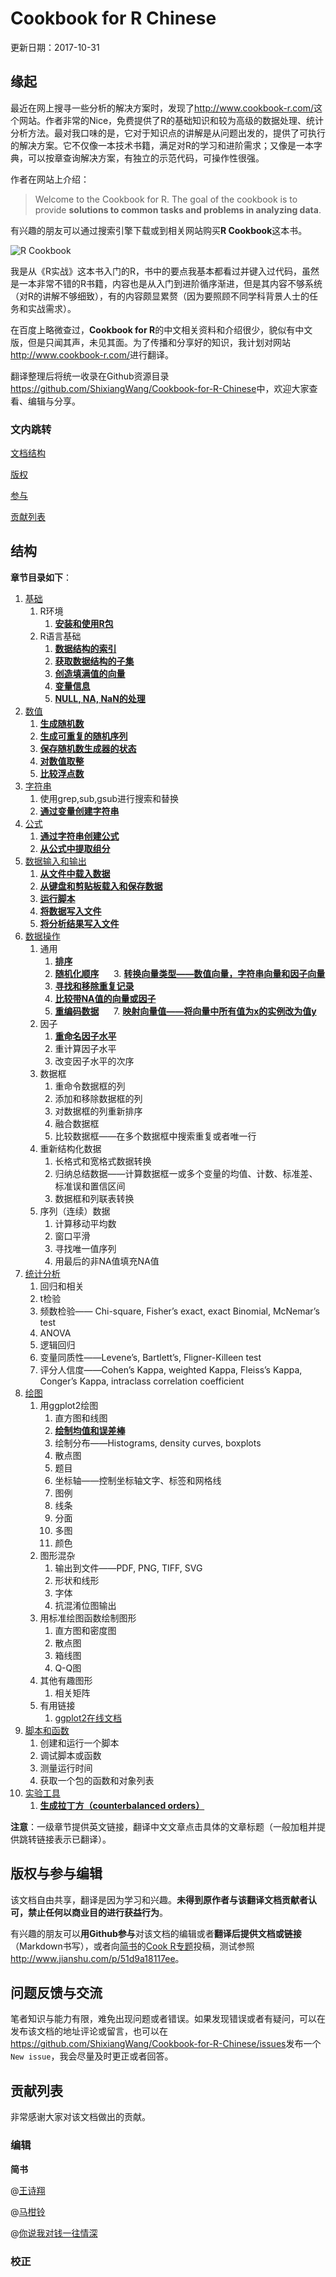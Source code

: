 # Cookbook for R Chinese
更新日期：2017-10-31

## 缘起

最近在网上搜寻一些分析的解决方案时，发现了<http://www.cookbook-r.com/>这个网站。作者非常的Nice，免费提供了R的基础知识和较为高级的数据处理、统计分析方法。最对我口味的是，它对于知识点的讲解是从问题出发的，提供了可执行的解决方案。它不仅像一本技术书籍，满足对R的学习和进阶需求；又像是一本字典，可以按章查询解决方案，有独立的示范代码，可操作性很强。

作者在网站上介绍：

> Welcome to the Cookbook for R. The goal of the cookbook is to provide **solutions to common tasks and problems in analyzing data**.

有兴趣的朋友可以通过搜索引擎下载或到相关网站购买**R Cookbook**这本书。

![R Cookbook](http://upload-images.jianshu.io/upload_images/3884693-07fda8b56a858e86.gif?imageMogr2/auto-orient/strip)

我是从《R实战》这本书入门的R，书中的要点我基本都看过并键入过代码，虽然是一本非常不错的R书籍，内容也是从入门到进阶循序渐进，但是其内容不够系统（对R的讲解不够细致），有的内容颇显累赘（因为要照顾不同学科背景人士的任务和实战需求）。

在百度上略微查过，**Cookbook for R**的中文相关资料和介绍很少，貌似有中文版，但是只闻其声，未见其面。为了传播和分享好的知识，我计划对网站<http://www.cookbook-r.com/>进行翻译。

翻译整理后将统一收录在Github资源目录<https://github.com/ShixiangWang/Cookbook-for-R-Chinese>中，欢迎大家查看、编辑与分享。

### 文内跳转

[文档结构](#结构)

[版权](#版权与参与编辑)

[参与](#版权与参与编辑)

[贡献列表](#贡献列表)

## 结构

**章节目录如下**：

1. [基础](http://www.cookbook-r.com/Basics/)
   1. R环境
      1. [**安装和使用R包**](http://www.jianshu.com/p/51d9a18117ee)
   2. R语言基础
      1. [**数据结构的索引**](http://www.jianshu.com/p/3bb2489f7c6f)
      2. [**获取数据结构的子集**](http://www.jianshu.com/p/89485084c62c)
      3. [**创造填满值的向量**](http://www.jianshu.com/p/b55f8083763c)
      4. [**变量信息**](http://www.jianshu.com/p/3b7cb74c03e8)
      5. [**NULL, NA, NaN的处理**](http://www.jianshu.com/p/e8f72888f48c)
2. [数值](http://www.cookbook-r.com/Numbers)
   1. [**生成随机数**](http://www.jianshu.com/p/5fe992779356)
   2. [**生成可重复的随机序列**](http://www.jianshu.com/p/25a12a5a6e45)
   3. [**保存随机数生成器的状态**](http://www.jianshu.com/p/5883212224f5)
   4. [**对数值取整**](http://www.jianshu.com/p/83b002347abc)
   5. [**比较浮点数**](http://www.jianshu.com/p/7967e32e987a)
3. [字符串](http://www.cookbook-r.com/Strings)
   1. 使用grep,sub,gsub进行搜索和替换
   2. [**通过变量创建字符串**](http://www.jianshu.com/p/b61ec4ee1d2a)
4. [公式](http://www.cookbook-r.com/Formulas)
   1. [**通过字符串创建公式**](http://www.jianshu.com/p/4ddfe1e60057)
   2. [**从公式中提取组分**](http://www.jianshu.com/p/0c059cd1b472)
5. [数据输入和输出](http://www.cookbook-r.com/Data_input_and_output)
   1. [**从文件中载入数据**](http://www.jianshu.com/p/2a3f55ef4188)
   2. [**从键盘和剪贴板载入和保存数据**](http://www.jianshu.com/p/c2c7bfd7166f)
   3. [**运行脚本**](http://www.jianshu.com/p/89e22d34cf16)
   4. [**将数据写入文件**](http://www.jianshu.com/p/56c292898f57)
   5. [**将分析结果写入文件**](http://www.jianshu.com/p/f8d2f173cadc)
6. [数据操作](http://www.cookbook-r.com/Manipulating_data)
   1. 通用
      1. [**排序**](http://www.jianshu.com/p/e2055007b767)
      2. [**随机化顺序**](http://www.jianshu.com/p/5c48351d0f20)
      3. [**转换向量类型——数值向量，字符串向量和因子向量**](http://www.jianshu.com/p/8add5dc6d9ae)
      4. [**寻找和移除重复记录**](http://www.jianshu.com/p/82ed2e4dac58)
      5. [**比较带NA值的向量或因子**](http://www.jianshu.com/p/48488400dcaf)
      6. [**重编码数据**](http://www.jianshu.com/p/949e31708f6b)
      7. [**映射向量值——将向量中所有值为x的实例改为值y**](http://www.jianshu.com/p/9bbf71e524b5)
   2. 因子
      1. [**重命名因子水平**](http://www.jianshu.com/p/fbbdb180b39e)
      2. 重计算因子水平
      3. 改变因子水平的次序
   3. 数据框
      1. 重命令数据框的列
      2. 添加和移除数据框的列
      3. 对数据框的列重新排序
      4. 融合数据框
      5. 比较数据框——在多个数据框中搜索重复或者唯一行
   4. 重新结构化数据
      1. 长格式和宽格式数据转换
      2. 归纳总结数据——计算数据框一或多个变量的均值、计数、标准差、标准误和置信区间
      3. 数据框和列联表转换
   5. 序列（连续）数据
      1. 计算移动平均数
      2. 窗口平滑
      3. 寻找唯一值序列
      4. 用最后的非NA值填充NA值
7. [统计分析](http://www.cookbook-r.com/Statistical_analysis)
   1. 回归和相关
   2. t检验
   3. 频数检验—— Chi-square, Fisher’s exact, exact Binomial, McNemar’s test
   4. ANOVA
   5. 逻辑回归
   6. 变量同质性——Levene’s, Bartlett’s, Fligner-Killeen test
   7. 评分人信度——Cohen’s Kappa, weighted Kappa, Fleiss’s Kappa, Conger’s Kappa, intraclass correlation coefficient
8. [绘图](http://www.cookbook-r.com/Graphs)
   1. 用ggplot2绘图
      1. 直方图和线图
      2. [**绘制均值和误差棒**](http://www.jianshu.com/p/003138ac593b)
      3. 绘制分布——Histograms, density curves, boxplots
      4. 散点图
      5. 题目
      6. 坐标轴——控制坐标轴文字、标签和网格线
      7. 图例
      8. 线条
      9. 分面
      10. 多图
      11. 颜色
   2. 图形混杂
      1. 输出到文件——PDF, PNG, TIFF, SVG
      2. 形状和线形
      3. 字体
      4. 抗混淆位图输出
   3. 用标准绘图函数绘制图形
      1. 直方图和密度图
      2. 散点图
      3. 箱线图
      4. Q-Q图
   4. 其他有趣图形
      1. 相关矩阵
   5. 有用链接
      1. [ggplot2在线文档](http://docs.ggplot2.org/current/)
9. [脚本和函数](http://www.cookbook-r.com/Scripts_and_functions)
   1. 创建和运行一个脚本
   2. 调试脚本或函数
   3. 测量运行时间
   4. 获取一个包的函数和对象列表
10. [实验工具](http://www.cookbook-r.com/Tools_for_experiments)
    1. [**生成拉丁方（counterbalanced orders）**](http://www.jianshu.com/p/13b41738e1e5)

**注意**：一级章节提供英文链接，翻译中文文章点击具体的文章标题（一般加粗并提供跳转链接表示已翻译）。

## 版权与参与编辑

该文档自由共享，翻译是因为学习和兴趣。**未得到原作者与该翻译文档贡献者认可，禁止任何以商业目的进行获益行为**。

有兴趣的朋友可以**用Github参与**对该文档的编辑或者**翻译后提供文档或链接**（Markdown书写），或者向[简书](http://www.jianshu.com/)的[Cook R专题](http://www.jianshu.com/c/7a295a2306de)投稿，测试参照<http://www.jianshu.com/p/51d9a18117ee>。

## 问题反馈与交流

笔者知识与能力有限，难免出现问题或者错误。如果发现错误或者有疑问，可以在发布该文档的地址评论或留言，也可以在<https://github.com/ShixiangWang/Cookbook-for-R-Chinese/issues>发布一个`New issue`，我会尽量及时更正或者回答。

## 贡献列表

非常感谢大家对该文档做出的贡献。

### 编辑

**简书**

@[王诗翔](http://www.jianshu.com/u/b6608e27dc74)

@[马柑铃](http://www.jianshu.com/u/db3c93db1ca1)

@[你说我对钱一往情深](http://www.jianshu.com/u/3e916f9d8167)



### 校正



